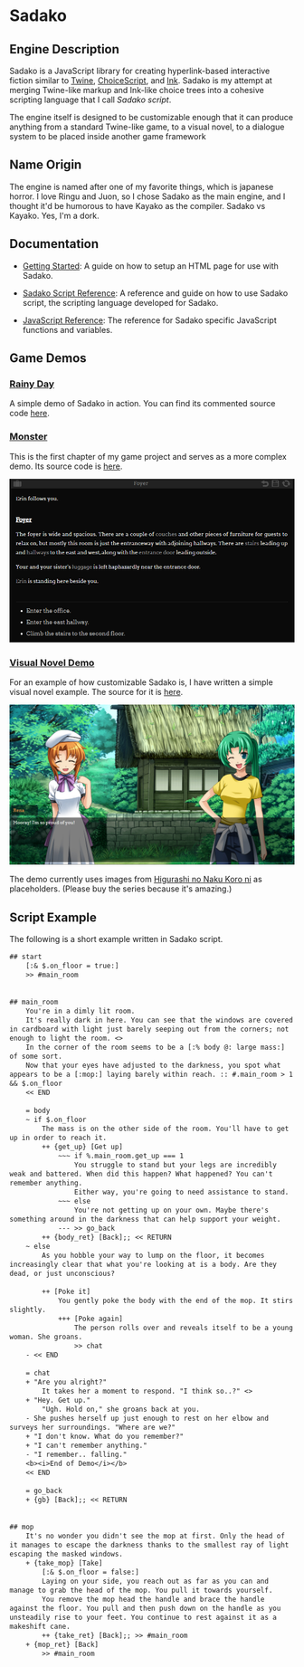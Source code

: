 # Sadako

## Engine Description

Sadako is a JavaScript library for creating hyperlink-based interactive fiction similar to [Twine](https://twinery.org/), [ChoiceScript](https://www.choiceofgames.com/make-your-own-games/choicescript-intro/), and [Ink](https://www.inklestudios.com/ink/). Sadako is my attempt at merging Twine-like markup and Ink-like choice trees into a cohesive scripting language that I call *Sadako script*. 

The engine itself is designed to be customizable enough that it can produce anything from a standard Twine-like game, to a visual novel, to a dialogue system to be placed inside another game framework

## Name Origin

The engine is named after one of my favorite things, which is japanese horror. I love Ringu and Juon, so I chose Sadako as the main engine, and I thought it'd be humorous to have Kayako as the compiler. Sadako vs Kayako. Yes, I'm a dork.

## Documentation

* [Getting Started](getting-started.md): A guide on how to setup an HTML page for use with Sadako.

* [Sadako Script Reference](reference.md): A reference and guide on how to use Sadako script, the scripting language developed for Sadako.

* [JavaScript Reference](javascript_reference.md): The reference for Sadako specific JavaScript functions and variables.

## Game Demos

### [Rainy Day](https://tayruh.github.io/rainy_day/)
A simple demo of Sadako in action. You can find its commented source code [here](https://github.com/Tayruh/tayruh.github.io/tree/master/rainy_day).

### [Monster](https://tayruh.github.io/monster/)
This is the first chapter of my game project and serves as a more complex demo. Its source code is [here](https://github.com/Tayruh/tayruh.github.io/tree/master/monster).

[![monster screenshot](https://github.com/Tayruh/sadako/blob/master/screenshot.png "View monster demo")](https://tayruh.github.io/monster/)

### [Visual Novel Demo](https://tayruh.github.io/visual_novel)
For an example of how customizable Sadako is, I have written a simple visual novel example. The source for it is [here](https://github.com/Tayruh/tayruh.github.io/tree/master/visual_novel).

[![visual novel screenshot](https://github.com/Tayruh/sadako/blob/master/vn.jpg "View visual novel demo")](https://tayruh.github.io/visual_novel)

The demo currently uses images from [Higurashi no Naku Koro ni](https://store.steampowered.com/app/310360/Higurashi_When_They_Cry_Hou__Ch1_Onikakushi/) as placeholders. (Please buy the series because it's amazing.)

## Script Example

The following is a short example written in Sadako script.

```
## start
    [:& $.on_floor = true:]
    >> #main_room

    
## main_room
    You're in a dimly lit room.
    It's really dark in here. You can see that the windows are covered in cardboard with light just barely seeping out from the corners; not enough to light the room. <>
    In the corner of the room seems to be a [:% body @: large mass:] of some sort.
    Now that your eyes have adjusted to the darkness, you spot what appears to be a [:mop:] laying barely within reach. :: #.main_room > 1 && $.on_floor
    << END
    
    = body
    ~ if $.on_floor
        The mass is on the other side of the room. You'll have to get up in order to reach it.
        ++ {get_up} [Get up]
            ~~~ if %.main_room.get_up === 1
                You struggle to stand but your legs are incredibly weak and battered. When did this happen? What happened? You can't remember anything.
                Either way, you're going to need assistance to stand.
            ~~~ else
                You're not getting up on your own. Maybe there's something around in the darkness that can help support your weight.
            --- >> go_back
        ++ {body_ret} [Back];; << RETURN
    ~ else
        As you hobble your way to lump on the floor, it becomes increasingly clear that what you're looking at is a body. Are they dead, or just unconscious?
        
        ++ [Poke it]
            You gently poke the body with the end of the mop. It stirs slightly.
            +++ [Poke again]
                The person rolls over and reveals itself to be a young woman. She groans.
                >> chat
    - << END
    
    = chat
    + "Are you alright?"
        It takes her a moment to respond. "I think so..?" <>
    + "Hey. Get up."
        "Ugh. Hold on," she groans back at you.
    - She pushes herself up just enough to rest on her elbow and surveys her surroundings. "Where are we?"
    + "I don't know. What do you remember?"
    + "I can't remember anything."
    - "I remember.. falling."
    <b><i>End of Demo</i></b>
    << END
    
    = go_back
    + {gb} [Back];; << RETURN

    
## mop
    It's no wonder you didn't see the mop at first. Only the head of it manages to escape the darkness thanks to the smallest ray of light escaping the masked windows.
    + {take_mop} [Take]
        [:& $.on_floor = false:]
        Laying on your side, you reach out as far as you can and manage to grab the head of the mop. You pull it towards yourself. 
        You remove the mop head the handle and brace the handle against the floor. You pull and then push down on the handle as you unsteadily rise to your feet. You continue to rest against it as a makeshift cane.        
        ++ {take_ret} [Back];; >> #main_room
    + {mop_ret} [Back]
        >> #main_room
```
